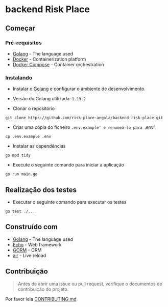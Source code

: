# backend Risk Place

## Começar

### Pré-requisitos

* [Golang](https://golang.org/doc/install) - The language used
* [Docker](https://docs.docker.com/install/) - Containerization platform
* [Docker Compose](https://docs.docker.com/compose/install/) - Container orchestration

### Instalando

* Instalar o [Golang](https://golang.org/doc/install) e configurar o ambiente de desenvolvimento.

* Versão do Golang utilizada: `1.19.2`


* Clonar o repositório

```
git clone https://github.com/risk-place-angola/backend-risk-place.git
```

* Criar uma cópia do ficheiro `.env.example' e renomeá-lo para `.env'.

```
cp .env.example .env
```

* Instalar as dependências

```
go mod tidy
```

* Execute o seguinte comando para iniciar a aplicação

```
go run main.go
```

## Realização dos testes

* Executar o seguinte comando para executar os testes

```
go test ./...
```

## Construído com

* [Golang](https://golang.org/) - The language used
* [Echo](https://echo.labstack.com/) - Web framework
* [GORM](https://gorm.io/) - ORM
* [air](https://github.com/cosmtrek/air) - Live reload


## Contribuição
> Antes de abrir uma issue ou pull request, verifique o documentos de contribuição do projeto.

Por favor leia [CONTRIBUTING.md](https://github.com/risk-place-angola/backend-risk-place/blob/main/CONTRIBUTING.md) 